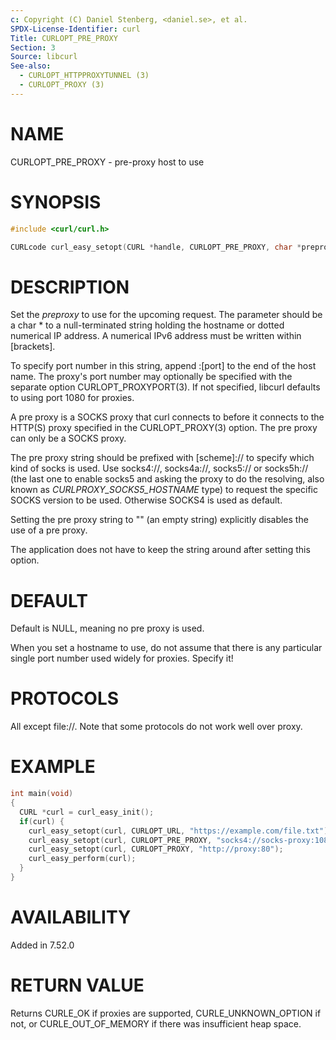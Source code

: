 ```yaml
---
c: Copyright (C) Daniel Stenberg, <daniel.se>, et al.
SPDX-License-Identifier: curl
Title: CURLOPT_PRE_PROXY
Section: 3
Source: libcurl
See-also:
  - CURLOPT_HTTPPROXYTUNNEL (3)
  - CURLOPT_PROXY (3)
---
```


# NAME

CURLOPT_PRE_PROXY - pre-proxy host to use

# SYNOPSIS

~~~c
#include <curl/curl.h>

CURLcode curl_easy_setopt(CURL *handle, CURLOPT_PRE_PROXY, char *preproxy);
~~~

# DESCRIPTION

Set the *preproxy* to use for the upcoming request. The parameter should be a
char * to a null-terminated string holding the hostname or dotted numerical IP
address. A numerical IPv6 address must be written within [brackets].

To specify port number in this string, append :[port] to the end of the host
name. The proxy's port number may optionally be specified with the separate
option CURLOPT_PROXYPORT(3). If not specified, libcurl defaults to using
port 1080 for proxies.

A pre proxy is a SOCKS proxy that curl connects to before it connects to the
HTTP(S) proxy specified in the CURLOPT_PROXY(3) option. The pre proxy
can only be a SOCKS proxy.

The pre proxy string should be prefixed with [scheme]:// to specify which kind
of socks is used. Use socks4://, socks4a://, socks5:// or socks5h:// (the last
one to enable socks5 and asking the proxy to do the resolving, also known as
*CURLPROXY_SOCKS5_HOSTNAME* type) to request the specific SOCKS version to
be used. Otherwise SOCKS4 is used as default.

Setting the pre proxy string to "" (an empty string) explicitly disables the
use of a pre proxy.

The application does not have to keep the string around after setting this
option.

# DEFAULT

Default is NULL, meaning no pre proxy is used.

When you set a hostname to use, do not assume that there is any particular
single port number used widely for proxies. Specify it!

# PROTOCOLS

All except file://. Note that some protocols do not work well over proxy.

# EXAMPLE

~~~c
int main(void)
{
  CURL *curl = curl_easy_init();
  if(curl) {
    curl_easy_setopt(curl, CURLOPT_URL, "https://example.com/file.txt");
    curl_easy_setopt(curl, CURLOPT_PRE_PROXY, "socks4://socks-proxy:1080");
    curl_easy_setopt(curl, CURLOPT_PROXY, "http://proxy:80");
    curl_easy_perform(curl);
  }
}
~~~

# AVAILABILITY

Added in 7.52.0

# RETURN VALUE

Returns CURLE_OK if proxies are supported, CURLE_UNKNOWN_OPTION if not, or
CURLE_OUT_OF_MEMORY if there was insufficient heap space.
